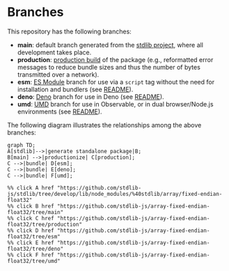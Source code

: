 <!--

@license Apache-2.0

Copyright (c) 2022 The Stdlib Authors.

Licensed under the Apache License, Version 2.0 (the "License");
you may not use this file except in compliance with the License.
You may obtain a copy of the License at

    http://www.apache.org/licenses/LICENSE-2.0

Unless required by applicable law or agreed to in writing, software
distributed under the License is distributed on an "AS IS" BASIS,
WITHOUT WARRANTIES OR CONDITIONS OF ANY KIND, either express or implied.
See the License for the specific language governing permissions and
limitations under the License.

-->

# Branches

This repository has the following branches:

-   **main**: default branch generated from the [stdlib project][stdlib-url], where all development takes place.
-   **production**: [production build][production-url] of the package (e.g., reformatted error messages to reduce bundle sizes and thus the number of bytes transmitted over a network).
-   **esm**: [ES Module][esm-url] branch for use via a `script` tag without the need for installation and bundlers (see [README][esm-readme]).
-   **deno**: [Deno][deno-url] branch for use in Deno (see [README][deno-readme]).
-   **umd**: [UMD][umd-url] branch for use in Observable, or in dual browser/Node.js environments (see [README][umd-readme]).

The following diagram illustrates the relationships among the above branches:

```mermaid
graph TD;
A[stdlib]-->|generate standalone package|B;
B[main] -->|productionize| C[production];
C -->|bundle| D[esm];
C -->|bundle| E[deno];
C -->|bundle| F[umd];

%% click A href "https://github.com/stdlib-js/stdlib/tree/develop/lib/node_modules/%40stdlib/array/fixed-endian-float32"
%% click B href "https://github.com/stdlib-js/array-fixed-endian-float32/tree/main"
%% click C href "https://github.com/stdlib-js/array-fixed-endian-float32/tree/production"
%% click D href "https://github.com/stdlib-js/array-fixed-endian-float32/tree/esm"
%% click E href "https://github.com/stdlib-js/array-fixed-endian-float32/tree/deno"
%% click F href "https://github.com/stdlib-js/array-fixed-endian-float32/tree/umd"
```

[stdlib-url]: https://github.com/stdlib-js/stdlib/tree/develop/lib/node_modules/%40stdlib/array/fixed-endian-float32
[production-url]: https://github.com/stdlib-js/array-fixed-endian-float32/tree/production
[deno-url]: https://github.com/stdlib-js/array-fixed-endian-float32/tree/deno
[deno-readme]: https://github.com/stdlib-js/array-fixed-endian-float32/blob/deno/README.md
[umd-url]: https://github.com/stdlib-js/array-fixed-endian-float32/tree/umd
[umd-readme]: https://github.com/stdlib-js/array-fixed-endian-float32/blob/umd/README.md
[esm-url]: https://github.com/stdlib-js/array-fixed-endian-float32/tree/esm
[esm-readme]: https://github.com/stdlib-js/array-fixed-endian-float32/blob/esm/README.md